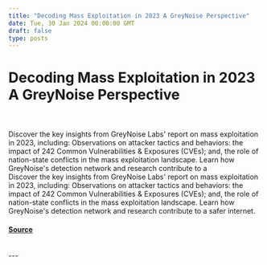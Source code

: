 ```yaml
---
title: "Decoding Mass Exploitation in 2023 A GreyNoise Perspective"
date: Tue, 30 Jan 2024 00:00:00 GMT
draft: false
type: posts
---
```

# Decoding Mass Exploitation in 2023 A GreyNoise Perspective

<br/>

<br/>
Discover the key insights from GreyNoise Labs' report on mass exploitation in 2023, including: Observations on attacker tactics and behaviors: the impact of 242 Common Vulnerabilities & Exposures (CVEs); and, the role of nation-state conflicts in the mass exploitation landscape. Learn how GreyNoise's detection network and research contribute to a
<br/>
Discover the key insights from GreyNoise Labs' report on mass exploitation in 2023, including: Observations on attacker tactics and behaviors: the impact of 242 Common Vulnerabilities & Exposures (CVEs); and, the role of nation-state conflicts in the mass exploitation landscape. Learn how GreyNoise's detection network and research contribute to a safer internet.

#### [Source](https://www.greynoise.io/blog/decoding-mass-exploitation-in-2023-a-greynoise-perspective)

<br/>
---
